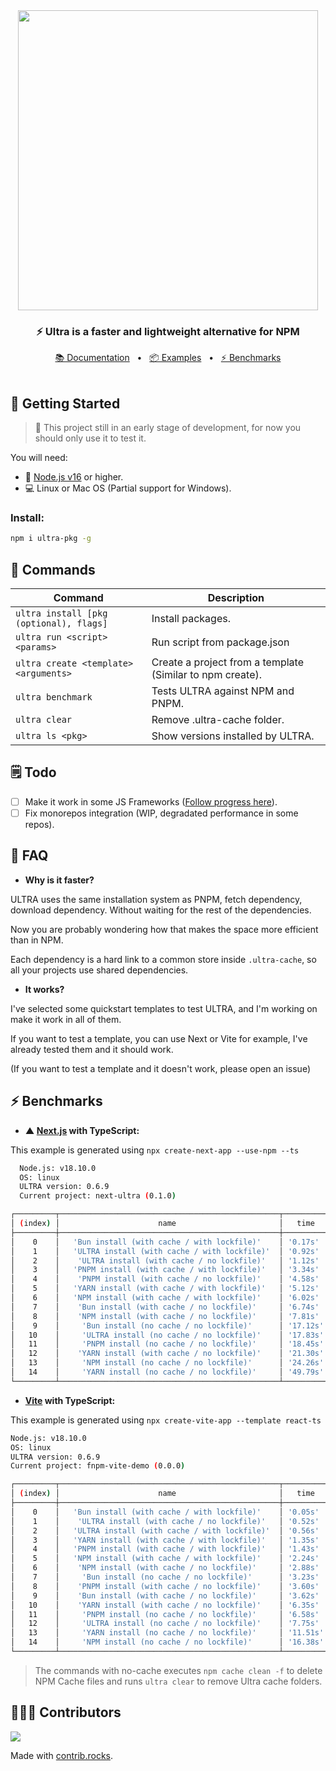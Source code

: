 <div align="center">
  <a href="https://ultrapkg.dev">
  <img width="480" src="https://ultrapkg.dev/images/banner_gh.svg" />
  </a>
  <p><h3><strong>⚡ <strong>Ultra</strong> is a faster and lightweight alternative for NPM</strong></h3></p>
  <a href="https://ultrapkg.dev/docs/get-started">📚 Documentation</a>
  <span>&nbsp;&nbsp;•&nbsp;&nbsp;</span>
  <a href="https://github.com/nachoaldamav/ultra/tree/main/examples">📦 Examples</a>
  <span>&nbsp;&nbsp;•&nbsp;&nbsp;</span>
  <a href="#-benchmarks">⚡ Benchmarks</a>
  <br /><br />
</div>

## 🚀 Getting Started

> 🚧 This project still in an early stage of development, for now you should only use it to test it.

You will need:

- 🍃 [Node.js v16](https://nodejs.org/en/) or higher.
- 💻 Linux or Mac OS (Partial support for Windows).

### **Install:**

```bash
npm i ultra-pkg -g
```

## 🔭 Commands

| Command                                 | Description                                               |
| --------------------------------------- | --------------------------------------------------------- |
| `ultra install [pkg (optional), flags]` | Install packages.                                         |
| `ultra run <script> <params>`           | Run script from package.json                              |
| `ultra create <template> <arguments>`   | Create a project from a template (Similar to npm create). |
| `ultra benchmark`                       | Tests ULTRA against NPM and PNPM.                         |
| `ultra clear`                           | Remove .ultra-cache folder.                               |
| `ultra ls <pkg>`                        | Show versions installed by ULTRA.                         |

## 🗒️ Todo

- [ ] Make it work in some JS Frameworks ([Follow progress here](https://github.com/nachoaldamav/ultra/issues?q=is%3Aissue+is%3Aopen+label%3Aframeworks)).
- [ ] Fix monorepos integration (WIP, degradated performance in some repos).

## 🤔 FAQ

- **Why is it faster?**

ULTRA uses the same installation system as PNPM, fetch dependency, download dependency. Without waiting for the rest of the dependencies.

Now you are probably wondering how that makes the space more efficient than in NPM.

Each dependency is a hard link to a common store inside `.ultra-cache`, so all your projects use shared dependencies.

- **It works?**

I've selected some quickstart templates to test ULTRA, and I'm working on make it work in all of them.

If you want to test a template, you can use Next or Vite for example, I've already tested them and it should work.

(If you want to test a template and it doesn't work, please open an issue)

## ⚡ Benchmarks

- **▲ [Next.js](https://nextjs.org/) with TypeScript:**

This example is generated using `npx create-next-app --use-npm --ts`

```bash
  Node.js: v18.10.0
  OS: linux
  ULTRA version: 0.6.9
  Current project: next-ultra (0.1.0)

┌─────────┬─────────────────────────────────────────────────┬──────────┬───────┐
│ (index) │                      name                       │   time   │ group │
├─────────┼─────────────────────────────────────────────────┼──────────┼───────┤
│    0    │   'Bun install (with cache / with lockfile)'    │ '0.17s'  │   3   │
│    1    │   'ULTRA install (with cache / with lockfile)'  │ '0.92s'  │   3   │
│    2    │    'ULTRA install (with cache / no lockfile)'   │ '1.12s'  │   2   │
│    3    │   'PNPM install (with cache / with lockfile)'   │ '3.34s'  │   3   │
│    4    │    'PNPM install (with cache / no lockfile)'    │ '4.58s'  │   2   │
│    5    │   'YARN install (with cache / with lockfile)'   │ '5.12s'  │   3   │
│    6    │   'NPM install (with cache / with lockfile)'    │ '6.02s'  │   3   │
│    7    │    'Bun install (with cache / no lockfile)'     │ '6.74s'  │   2   │
│    8    │    'NPM install (with cache / no lockfile)'     │ '7.81s'  │   2   │
│    9    │     'Bun install (no cache / no lockfile)'      │ '17.12s' │   1   │
│   10    │     'ULTRA install (no cache / no lockfile)'    │ '17.83s' │   1   │
│   11    │     'PNPM install (no cache / no lockfile)'     │ '18.45s' │   1   │
│   12    │    'YARN install (with cache / no lockfile)'    │ '21.30s' │   2   │
│   13    │     'NPM install (no cache / no lockfile)'      │ '24.26s' │   1   │
│   14    │     'YARN install (no cache / no lockfile)'     │ '49.79s' │   1   │
└─────────┴─────────────────────────────────────────────────┴──────────┴───────┘
```

- **[Vite](https://vitejs.dev/) with TypeScript:**

This example is generated using `npx create-vite-app --template react-ts`

```bash
Node.js: v18.10.0
OS: linux
ULTRA version: 0.6.9
Current project: fnpm-vite-demo (0.0.0)

┌─────────┬─────────────────────────────────────────────────┬──────────┬───────┐
│ (index) │                      name                       │   time   │ group │
├─────────┼─────────────────────────────────────────────────┼──────────┼───────┤
│    0    │   'Bun install (with cache / with lockfile)'    │ '0.05s'  │   3   │
│    1    │    'ULTRA install (with cache / no lockfile)'   │ '0.52s'  │   2   │
│    2    │   'ULTRA install (with cache / with lockfile)'  │ '0.56s'  │   3   │
│    3    │   'YARN install (with cache / with lockfile)'   │ '1.35s'  │   3   │
│    4    │   'PNPM install (with cache / with lockfile)'   │ '1.43s'  │   3   │
│    5    │   'NPM install (with cache / with lockfile)'    │ '2.24s'  │   3   │
│    6    │    'NPM install (with cache / no lockfile)'     │ '2.88s'  │   2   │
│    7    │     'Bun install (no cache / no lockfile)'      │ '3.23s'  │   1   │
│    8    │    'PNPM install (with cache / no lockfile)'    │ '3.60s'  │   2   │
│    9    │    'Bun install (with cache / no lockfile)'     │ '3.62s'  │   2   │
│   10    │    'YARN install (with cache / no lockfile)'    │ '6.35s'  │   2   │
│   11    │     'PNPM install (no cache / no lockfile)'     │ '6.58s'  │   1   │
│   12    │     'ULTRA install (no cache / no lockfile)'    │ '7.75s'  │   1   │
│   13    │     'YARN install (no cache / no lockfile)'     │ '11.51s' │   1   │
│   14    │     'NPM install (no cache / no lockfile)'      │ '16.38s' │   1   │
└─────────┴─────────────────────────────────────────────────┴──────────┴───────┘
```

> The commands with no-cache executes `npm cache clean -f` to delete NPM Cache files and runs `ultra clear` to remove Ultra cache folders.

## 🧑‍🤝‍🧑 Contributors

<a href="https://github.com/nachoaldamav/ultra/graphs/contributors">
  <img src="https://contrib.rocks/image?repo=nachoaldamav/ultra" />
</a>

Made with [contrib.rocks](https://contrib.rocks).
